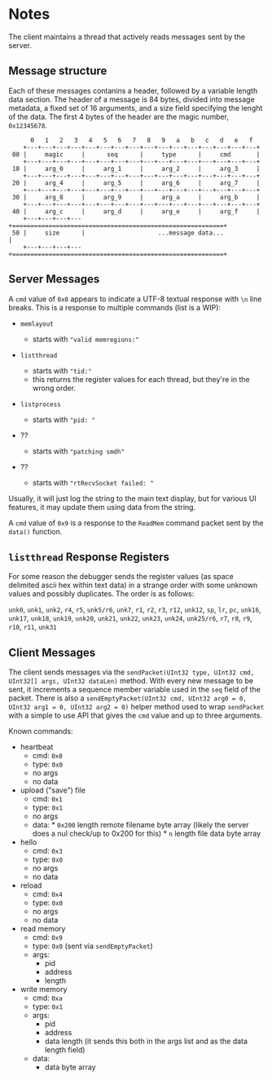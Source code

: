 # Notes
The client maintains a thread that actively reads messages sent by the server.

## Message structure

Each of these messages contanins a header, followed by a variable length data
section. The header of a message is 84 bytes, divided into message metadata, a
fixed set of 16 arguments, and a size field specifying the lenght of the data.
The first 4 bytes of the header are the magic number, `0x12345678`.

~~~
      0   1   2   3   4   5   6   7   8   9   a   b   c   d   e   f
    +---+---+---+---+---+---+---+---+---+---+---+---+---+---+---+---+
 00 |     magic     |      seq      |     type      |     cmd       |
    +---+---+---+---+---+---+---+---+---+---+---+---+---+---+---+---+
 10 |     arg_0     |     arg_1     |     arg_2     |     arg_3     |
    +---+---+---+---+---+---+---+---+---+---+---+---+---+---+---+---+
 20 |     arg_4     |     arg_5     |     arg_6     |     arg_7     |
    +---+---+---+---+---+---+---+---+---+---+---+---+---+---+---+---+
 30 |     arg_8     |     arg_9     |     arg_a     |     arg_b     |
    +---+---+---+---+---+---+---+---+---+---+---+---+---+---+---+---+
 40 |     arg_c     |     arg_d     |     arg_e     |     arg_f     |
    +---+---+---+---+==========================================================+
 50 |     size      |                    ...message data...                    |
    +---+---+---+---+==========================================================+
~~~

## Server Messages
A `cmd` value of `0x0` appears to indicate a UTF-8 textual response with `\n`
line breaks. This is a response to multiple commands (list is a WIP):

* `memlayout`
    * starts with `"valid memregions:"`
* `listthread`
    * starts with `"tid:"`
    * this returns the register values for each thread, but they're in the wrong
      order.

* `listprocess`
    * starts with `"pid: "`
* ??
    * starts with `"patching smdh"`
* ??
    * starts with `"rtRecvSocket failed: "`

Usually, it will just log the string to the main text display, but for various
UI features, it may update them using data from the string.

A `cmd` value of `0x9` is a response to the `ReadMem` command packet sent by
the `data()` function.

## `listthread` Response Registers
For some reason the debugger sends the register values (as space delimited ascii
hex within text data) in a strange order with some unknown values and possibly
duplicates. The order is as follows:

`unk0`, `unk1`, `unk2`, `r4`, `r5`, `unk5/r6`, `unk7`, `r1`, `r2`, `r3`, `r12`,
`unk12`, `sp`, `lr`, `pc`, `unk16`, `unk17`, `unk18`, `unk19`, `unk20`, `unk21`,
`unk22`, `unk23`, `unk24`, `unk25/r6`, `r7`, `r8`, `r9`, `r10`, `r11`, `unk31`


## Client Messages

The client sends messages via the
`sendPacket(UInt32 type, UInt32 cmd, UInt32[] args, UInt32 dataLen)` method.
With every new message to be sent, it increments a sequence member variable used
in the `seq` field of the packet. There is also a
`sendEmptyPacket(UInt32 cmd, UInt32 arg0 = 0, UInt32 arg1 = 0, UInt32 arg2 = 0)`
helper method used to wrap `sendPacket` with a simple to use API that gives the
`cmd` value and up to three arguments.

Known commands:
* heartbeat
    * cmd: `0x0`
    * type: `0x0`
    * no args
    * no data
* upload ("save") file
    * cmd: `0x1`
    * type: `0x1`
    * no args
    * data:
          * `0x200` length remote filename byte array (likely the server does a
            nul check/up to 0x200 for this)
          * `n` length file data byte array
* hello
    * cmd: `0x3`
    * type: `0x0`
    * no args
    * no data
* reload
    * cmd: `0x4`
    * type: `0x0`
    * no args
    * no data
* read memory
    * cmd: `0x9`
    * type: `0x0` (sent via `sendEmptyPacket`)
    * args:
        * pid
        * address
        * length
* write memory
    * cmd: `0xa`
    * type: `0x1`
    * args:
        * pid
        * address
        * data length (it sends this both in the args list and as the data
          length field)
    * data:
        * data byte array

